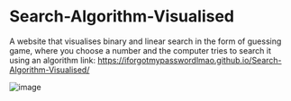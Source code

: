 # Search-Algorithm-Visualised
A website that visualises binary and linear search in the form of guessing game, where you choose a number and the computer tries to search it using an algorithm
link: <https://iforgotmypasswordlmao.github.io/Search-Algorithm-Visualised/>

![image](https://github.com/user-attachments/assets/2a016aee-51da-44b4-a942-262d70968e9c)
